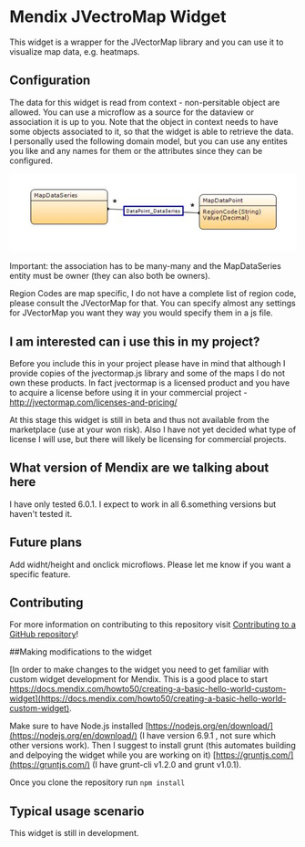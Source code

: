 # Mendix JVectroMap Widget

This widget is a wrapper for the JVectorMap library and you can use it to visualize map data, e.g. heatmaps.

## Configuration

The data for this widget is read from context - non-persitable object are allowed. You can use a microflow as a source for the dataview or association it is up to you. Note that the object in context needs to have some objects associated to it, so that the widget is able to retrieve the data. I personally used the following domain model, but you can use any entites you like and any names for them or the attributes since they can be configured.

![alt tag](https://raw.githubusercontent.com/gajduk/mxWidget_JVectorMap/master/domainmodel.JPG)

Important: the association has to be many-many and the MapDataSeries entity must be owner (they can also both be owners).

Region Codes are map specific, I do not have a complete list of region code, please consult the JVectorMap for that.
You can specify almost any settings for JVectorMap you want they way you would specify them in a js file.

## I am interested can i use this in my project?

Before you include this in your project please have in mind that although I provide copies of the jvectormap.js library and some of the maps I do not own these products. In fact jvectormap is a licensed product and you have to acquire a license before using it in your commercial project - http://jvectormap.com/licenses-and-pricing/

At this stage this widget is still in beta and thus not available from the marketplace (use at your won risk). Also I have not yet decided what type of license I will use, but there will likely be licensing for commercial projects. 

## What version of Mendix are we talking about here

I have only tested 6.0.1. I expect to work in all 6.something versions but haven't tested it.

## Future plans

Add widht/height and onclick microflows. Please let me know if you want a specific feature.


## Contributing

For more information on contributing to this repository visit [Contributing to a GitHub repository](https://world.mendix.com/display/howto50/Contributing+to+a+GitHub+repository)!

##Making modifications to the widget

[In order to make changes to the widget you need to get familiar with custom widget development for Mendix. This is a good place to start https://docs.mendix.com/howto50/creating-a-basic-hello-world-custom-widget](https://docs.mendix.com/howto50/creating-a-basic-hello-world-custom-widget). 

Make sure to have Node.js installed [https://nodejs.org/en/download/](https://nodejs.org/en/download/) (I have version 6.9.1 , not sure which other versions work).
Then I suggest to install grunt (this automates building and delpoying the widget while you are working on it) [https://gruntjs.com/](https://gruntjs.com/) (I have grunt-cli v1.2.0 and grunt v1.0.1).

Once you clone the repository run 
``
npm install
``

## Typical usage scenario

This widget is still in development.

